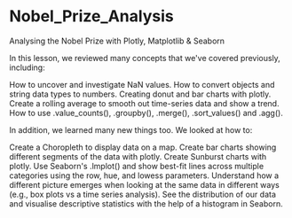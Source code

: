 # Nobel_Prize_Analysis
Analysing the Nobel Prize with Plotly, Matplotlib &amp; Seaborn


In this lesson, we reviewed many concepts that we've covered previously, including:

How to uncover and investigate NaN values.
How to convert objects and string data types to numbers.
Creating donut and bar charts with plotly.
Create a rolling average to smooth out time-series data and show a trend.
How to use .value_counts(), .groupby(), .merge(), .sort_values() and .agg().

In addition, we learned many new things too. We looked at how to:

Create a Choropleth to display data on a map.
Create bar charts showing different segments of the data with plotly.
Create Sunburst charts with plotly.
Use Seaborn's .lmplot() and show best-fit lines across multiple categories using the row, hue, and lowess parameters.
Understand how a different picture emerges when looking at the same data in different ways (e.g., box plots vs a time series analysis).
See the distribution of our data and visualise descriptive statistics with the help of a histogram in Seaborn.

